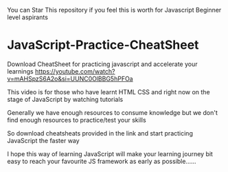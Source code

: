 You can Star This repository if you feel this is worth for Javascript Beginner level aspirants

# JavaScript-Practice-CheatSheet
Download CheatSheet for practicing javascript and accelerate your learnings
https://youtube.com/watch?v=mAHSpzS6A2o&si=UUNC0OlBBG5hPFOa

This video is for those who have learnt HTML CSS and right now on the stage of JavaScript by watching tutorials

Generally we have enough resources to consume knowledge but we don't find enough resources to practice/test your skills

So download cheatsheats provided in the link and start practicing JavaScript the faster way

I hope this way of learning JavaScript will make your learning journey bit easy to reach your favourite JS framework  as early as possible......
